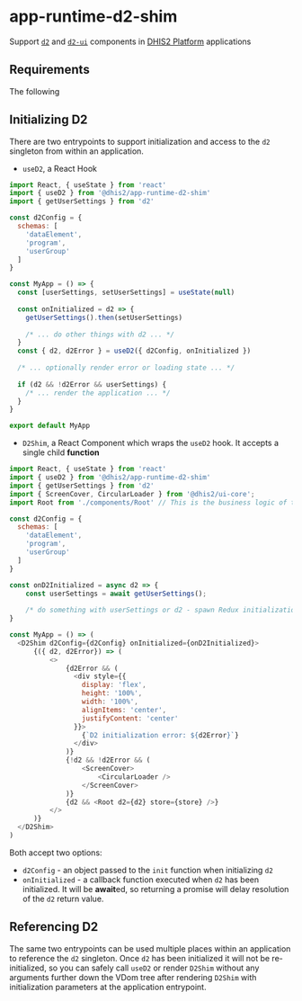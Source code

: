 # app-runtime-d2-shim

Support [`d2`](https://github.com/dhis2/d2) and [`d2-ui`](https://github.com/dhis2/d2-ui) components in [DHIS2 Platform](https://platform.dhis2.nu) applications

## Requirements

The following 

## Initializing D2

There are two entrypoints to support initialization and access to the `d2` singleton from within an application.

- `useD2`, a React Hook

```js
import React, { useState } from 'react'
import { useD2 } from '@dhis2/app-runtime-d2-shim'
import { getUserSettings } from 'd2'

const d2Config = {
  schemas: [
    'dataElement',
    'program',
    'userGroup'
  ]
}

const MyApp = () => {
  const [userSettings, setUserSettings] = useState(null)
  
  const onInitialized = d2 => {
    getUserSettings().then(setUserSettings)
    
    /* ... do other things with d2 ... */
  }
  const { d2, d2Error } = useD2({ d2Config, onInitialized })
  
  /* ... optionally render error or loading state ... */
  
  if (d2 && !d2Error && userSettings) {
    /* ... render the application ... */
  }
}

export default MyApp
```

- `D2Shim`, a React Component which wraps the `useD2` hook.  It accepts a single child **function**

```js
import React, { useState } from 'react'
import { useD2 } from '@dhis2/app-runtime-d2-shim'
import { getUserSettings } from 'd2'
import { ScreenCover, CircularLoader } from '@dhis2/ui-core';
import Root from './components/Root' // This is the business logic of the application

const d2Config = {
  schemas: [
    'dataElement',
    'program',
    'userGroup'
  ]
}

const onD2Initialized = async d2 => {
    const userSettings = await getUserSettings();
    
    /* do something with userSettings or d2 - spawn Redux initialization actions, for instance */
}

const MyApp = () => (
  <D2Shim d2Config={d2Config} onInitialized={onD2Initialized}>
      {({ d2, d2Error}) => (
          <>
              {d2Error && (
                <div style={{
                  display: 'flex',
                  height: '100%', 
                  width: '100%', 
                  alignItems: 'center', 
                  justifyContent: 'center'
                }}>
                  {`D2 initialization error: ${d2Error}`}
                </div>
              )}
              {!d2 && !d2Error && (
                  <ScreenCover>
                      <CircularLoader />
                  </ScreenCover>
              )}
              {d2 && <Root d2={d2} store={store} />}
          </>
      )}
  </D2Shim>
)
```

Both accept two options:

* `d2Config` - an object passed to the `init` function when initializing `d2`
* `onInitialized` - a callback function executed when `d2` has been initialized.  It will be **await**ed, so returning a promise will delay resolution of the `d2` return value.

## Referencing D2

The same two entrypoints can be used multiple places within an application to reference the `d2` singleton.  Once `d2` has been initialized it will not be re-initialized, so you can safely call `useD2` or render `D2Shim` without any arguments further down the VDom tree after rendering `D2Shim` with initialization parameters at the application entrypoint.
